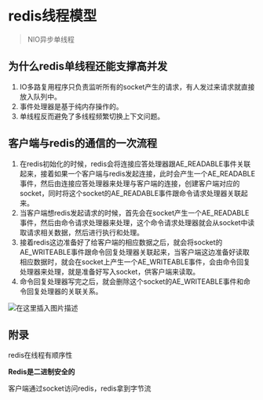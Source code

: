 # redis线程模型

> NIO异步单线程

## 为什么redis单线程还能支撑高并发

1. IO多路复用程序只负责监听所有的socket产生的请求，有人发过来请求就直接放入队列中。
2. 事件处理器是基于纯内存操作的。
3. 单线程反而避免了多线程频繁切换上下文问题。

## 客户端与redis的通信的一次流程

1. 在redis初始化的时候，redis会将连接应答处理器跟AE_READABLE事件关联起来，接着如果一个客户端与redis发起连接，此时会产生一个AE_READABLE事件，然后由连接应答处理器来处理与客户端的连接，创建客户端对应的socket，同时将这个socket的AE_READABLE事件跟命令请求处理器关联起来。
2. 当客户端想redis发起请求的时候，首先会在socket产生一个AE_READABLE事件，然后由命令请求处理器来处理，这个命令请求处理器就会从socket中读取请求相关数据，然后进行执行和处理。
3. 接着redis这边准备好了给客户端的相应数据之后，就会将socket的AE_WRITEABLE事件跟命令回复处理器关联起来，当客户端这边准备好读取相应数据时，就会在socket上产生一个AE_WRITEABLE事件，会由命令回复处理器来处理，就是准备好写入socket，供客户端来读取。
4. 命令回复处理器写完之后，就会删除这个socket的AE_WRITEABLE事件和命令回复处理器的关联关系。

![在这里插入图片描述](https://img-blog.csdnimg.cn/2020121916394029.png?x-oss-process=image/watermark,type_ZmFuZ3poZW5naGVpdGk,shadow_10,text_aHR0cHM6Ly9ibG9nLmNzZG4ubmV0L3dlaXhpbl80MjEwMzAyNg==,size_16,color_FFFFFF,t_70)

## 附录

redis在线程有顺序性

**Redis是二进制安全的**

客户端通过socket访问redis，redis拿到字节流

